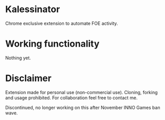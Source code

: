 # Kalessinator
Chrome exclusive extension to automate FOE activity.

# Working functionality
Nothing yet.

# Disclaimer
Extension made for personal use (non-commercial use). Cloning, forking and usage prohibited. 
For collaboration feel free to contact me.  

Discontinued, no longer working on this after November INNO Games ban wave.
